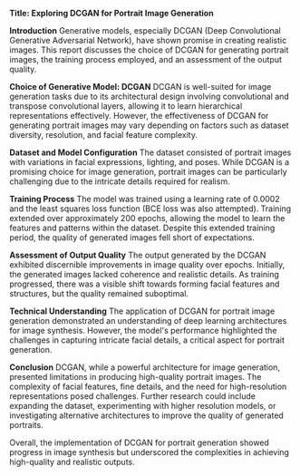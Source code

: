 
**Title: Exploring DCGAN for Portrait Image Generation**

**Introduction**
Generative models, especially DCGAN (Deep Convolutional Generative Adversarial Network), have shown promise in creating realistic images. This report discusses the choice of DCGAN for generating portrait images, the training process employed, and an assessment of the output quality.

**Choice of Generative Model: DCGAN**
DCGAN is well-suited for image generation tasks due to its architectural design involving convolutional and transpose convolutional layers, allowing it to learn hierarchical representations effectively. However, the effectiveness of DCGAN for generating portrait images may vary depending on factors such as dataset diversity, resolution, and facial feature complexity.

**Dataset and Model Configuration**
The dataset consisted of portrait images with variations in facial expressions, lighting, and poses. While DCGAN is a promising choice for image generation, portrait images can be particularly challenging due to the intricate details required for realism.

**Training Process**
The model was trained using a learning rate of 0.0002 and the least squares loss function  (BCE loss was also attempted). Training extended over approximately 200 epochs, allowing the model to learn the features and patterns within the dataset. Despite this extended training period, the quality of generated images fell short of expectations.

**Assessment of Output Quality**
The output generated by the DCGAN exhibited discernible improvements in image quality over epochs. Initially, the generated images lacked coherence and realistic details. As training progressed, there was a visible shift towards forming facial features and structures, but the quality remained suboptimal.

**Technical Understanding**
The application of DCGAN for portrait image generation demonstrated an understanding of deep learning architectures for image synthesis. However, the model's performance highlighted the challenges in capturing intricate facial details, a critical aspect for portrait generation.

**Conclusion**
DCGAN, while a powerful architecture for image generation, presented limitations in producing high-quality portrait images. The complexity of facial features, fine details, and the need for high-resolution representations posed challenges. Further research could include expanding the dataset, experimenting with higher resolution models, or investigating alternative architectures to improve the quality of generated portraits.

Overall, the implementation of DCGAN for portrait generation showed progress in image synthesis but underscored the complexities in achieving high-quality and realistic outputs.
